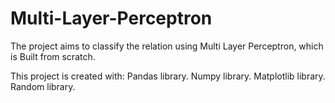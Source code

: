 # Multi-Layer-Perceptron

The project aims to classify the relation using Multi Layer Perceptron, which is Built from scratch. 

This project is created with:
Pandas library.
Numpy library.
Matplotlib library.
Random library.
